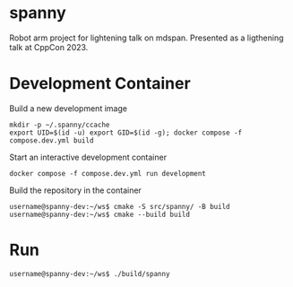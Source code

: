# spanny
Robot arm project for lightening talk on mdspan.
Presented as a ligthening talk at CppCon 2023.

# Development Container
Build a new development image
```shell
mkdir -p ~/.spanny/ccache
export UID=$(id -u) export GID=$(id -g); docker compose -f compose.dev.yml build
```
Start an interactive development container
```shell
docker compose -f compose.dev.yml run development
```
Build the repository in the container
```shell
username@spanny-dev:~/ws$ cmake -S src/spanny/ -B build
username@spanny-dev:~/ws$ cmake --build build
```

# Run
```shell
username@spanny-dev:~/ws$ ./build/spanny
```

